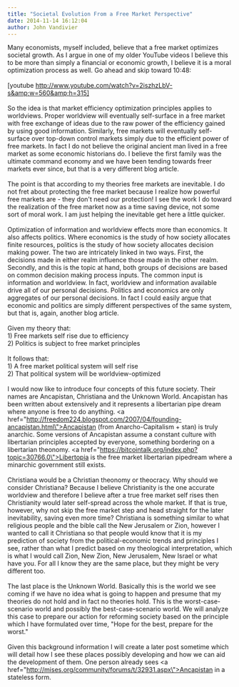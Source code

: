```yaml
---
title: "Societal Evolution From a Free Market Perspective"
date: 2014-11-14 16:12:04
author: John Vandivier
---
```




Many economists, myself included, believe that a free market optimizes societal growth. As I argue in one of my older YouTube videos I believe this to be more than simply a financial or economic growth, I believe it is a moral optimization process as well. Go ahead and skip toward 10:48:<br /><br />[youtube http://www.youtube.com/watch?v=2iszhzLbV-s&amp;w=560&amp;h=315]<br /><br />So the idea is that market efficiency optimization principles applies to worldviews. Proper worldview will eventually self-surface in a free market with free exchange of ideas due to the raw power of the efficiency gained by using good information. Similarly, free markets will eventually self-surface over top-down control markets simply due to the efficient power of free markets. In fact I do not believe the original ancient man lived in a free market as some economic historians do. I believe the first family was the ultimate command economy and we have been tending towards freer markets ever since, but that is a very different blog article.<br /><br />The point is that according to my theories free markets are inevitable. I do not fret about protecting the free market because I realize how powerful free markets are - they don't need our protection! I see the work I do toward the realization of the free market now as a time saving device, not some sort of moral work. I am just helping the inevitable get here a little quicker.<br /><br />Optimization of information and worldview effects more than economics. It also affects politics. Where economics is the study of how society allocates finite resources, politics is the study of how society allocates decision making power. The two are intricately linked in two ways. First, the decisions made in either realm influence those made in the other realm. Secondly, and this is the topic at hand, both groups of decisions are based on common decision making process inputs. The common input is information and worldview. In fact, worldview and information available drive all of our personal decisions. Politics and economics are only aggregates of our personal decisions. In fact I could easily argue that economic and politics are simply different perspectives of the same system, but that is, again, another blog article.<br /><br />Given my theory that:<br />1) Free markets self rise due to efficiency<br />2) Politics is subject to free market principles<br /><br />It follows that:<br />1) A free market political system will self rise<br />2) That political system will be worldview-optimized<br /><br />I would now like to introduce four concepts of this future society. Their names are Ancapistan, Christiana and the Unknown World. Ancapistan has been written about extensively and it represents a libertarian pipe dream where anyone is free to do anything. <a href=\"http://freedom224.blogspot.com/2007/04/founding-ancapistan.html\">Ancapistan </a>(from Anarcho-Capitalism + stan) is truly anarchic. Some versions of Ancapistan assume a constant culture with libertarian principles accepted by everyone, something bordering on a libertarian theonomy. <a href=\"https://bitcointalk.org/index.php?topic=30766.0\">Libertopia </a>is the free market libertarian pipedream where a minarchic government still exists.<br /><br />Christiana would be a Christian theonomy or theocracy. Why should we consider Christiana? Because I believe Christianity is the one accurate worldview and therefore I believe after a true free market self rises then Christianity would later self-spread across the whole market. If that is true, however, why not skip the free market step and head straight for the later inevitability, saving even more time? Christiana is something similar to what religious people and the bible call the New Jerusalem or Zion, however I wanted to call it Christiana so that people would know that it is my prediction of society from the political-economic trends and principles I see, rather than what I predict based on my theological interpretation, which is what I would call Zion, New Zion, New Jerusalem, New Israel or what have you. For all I know they are the same place, but they might be very different too.<br /><br />The last place is the Unknown World. Basically this is the world we see coming if we have no idea what is going to happen and presume that my theories do not hold and in fact no theories hold. This is the worst-case-scenario world and possibly the best-case-scenario world. We will analyze this case to prepare our action for reforming society based on the principle which I have formulated over time, \"Hope for the best, prepare for the worst.\"<br /><br />Given this background information I will create a later post sometime which will detail how I see these places possibly developing and how we can aid the development of them. One person already sees <a href=\"http://mises.org/community/forums/t/32931.aspx\">Ancapistan </a>in a stateless form.